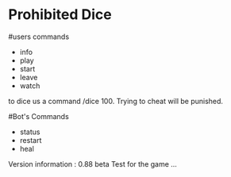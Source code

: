 # Prohibited Dice


#users commands

* info
* play
* start 
* leave
* watch 

to dice us a command /dice 100. Trying to cheat will be punished. 


#Bot's Commands 

* status
* restart
* heal

Version information : 0.88 beta Test for the game 
...


